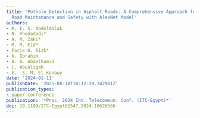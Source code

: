 ```yaml
---
title: 'Pothole Detection in Asphalt Roads: A Comprehensive Approach for Enhanced
  Road Maintenance and Safety with AlexNet Model'
authors:
- M. E. S. Abdelmalak
- N. Khodadadi*
- A. M. Zaki*
- M. M. Eid*
- Faris H. Rizk*
- A. Ibrahim
- A. A. Abdelhamid
- L. Abualigah
- E. -S. M. El-Kenawy
date: '2024-01-11'
publishDate: '2025-08-18T10:12:39.742901Z'
publication_types:
- paper-conference
publication: '*Proc. 2024 Int. Telecommun. Conf. (ITC-Egypt)*'
doi: 10.1109/ITC-Egypt61547.2024.10620566
---
```

